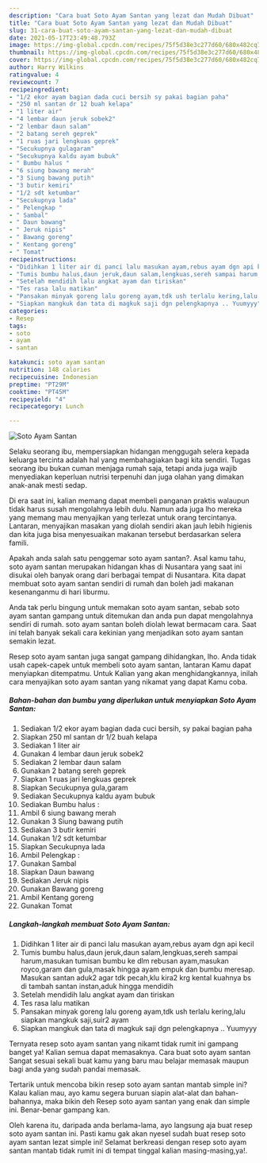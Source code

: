 ```yaml
---
description: "Cara buat Soto Ayam Santan yang lezat dan Mudah Dibuat"
title: "Cara buat Soto Ayam Santan yang lezat dan Mudah Dibuat"
slug: 31-cara-buat-soto-ayam-santan-yang-lezat-dan-mudah-dibuat
date: 2021-05-17T23:49:48.793Z
image: https://img-global.cpcdn.com/recipes/75f5d38e3c277d60/680x482cq70/soto-ayam-santan-foto-resep-utama.jpg
thumbnail: https://img-global.cpcdn.com/recipes/75f5d38e3c277d60/680x482cq70/soto-ayam-santan-foto-resep-utama.jpg
cover: https://img-global.cpcdn.com/recipes/75f5d38e3c277d60/680x482cq70/soto-ayam-santan-foto-resep-utama.jpg
author: Harry Wilkins
ratingvalue: 4
reviewcount: 7
recipeingredient:
- "1/2 ekor ayam bagian dada cuci bersih sy pakai bagian paha"
- "250 ml santan dr 12 buah kelapa"
- "1 liter air"
- "4 lembar daun jeruk sobek2"
- "2 lembar daun salam"
- "2 batang sereh geprek"
- "1 ruas jari lengkuas geprek"
- "Secukupnya gulagaram"
- "Secukupnya kaldu ayam bubuk"
- " Bumbu halus "
- "6 siung bawang merah"
- "3 Siung bawang putih"
- "3 butir kemiri"
- "1/2 sdt ketumbar"
- "Secukupnya lada"
- " Pelengkap "
- " Sambal"
- " Daun bawang"
- " Jeruk nipis"
- " Bawang goreng"
- " Kentang goreng"
- " Tomat"
recipeinstructions:
- "Didihkan 1 liter air di panci lalu masukan ayam,rebus ayam dgn api kecil"
- "Tumis bumbu halus,daun jeruk,daun salam,lengkuas,sereh sampai harum,masukan tumisan bumbu ke dlm rebusan ayam,masukan royco,garam dan gula,masak hingga ayam empuk dan bumbu meresap. Masukan santan aduk2 agar tdk pecah,klu kira2 krg kental kuahnya bs di tambah santan instan,aduk hingga mendidih"
- "Setelah mendidih lalu angkat ayam dan tiriskan"
- "Tes rasa lalu matikan"
- "Pansakan minyak goreng lalu goreng ayam,tdk ush terlalu kering,lalu siapkan mangkuk saji,suir2 ayam"
- "Siapkan mangkuk dan tata di magkuk saji dgn pelengkapnya .. Yuumyyy"
categories:
- Resep
tags:
- soto
- ayam
- santan

katakunci: soto ayam santan 
nutrition: 148 calories
recipecuisine: Indonesian
preptime: "PT29M"
cooktime: "PT45M"
recipeyield: "4"
recipecategory: Lunch

---
```



![Soto Ayam Santan](https://img-global.cpcdn.com/recipes/75f5d38e3c277d60/680x482cq70/soto-ayam-santan-foto-resep-utama.jpg)

Selaku seorang ibu, mempersiapkan hidangan menggugah selera kepada keluarga tercinta adalah hal yang membahagiakan bagi kita sendiri. Tugas seorang ibu bukan cuman menjaga rumah saja, tetapi anda juga wajib menyediakan keperluan nutrisi terpenuhi dan juga olahan yang dimakan anak-anak mesti sedap.

Di era  saat ini, kalian memang dapat membeli panganan praktis walaupun tidak harus susah mengolahnya lebih dulu. Namun ada juga lho mereka yang memang mau menyajikan yang terlezat untuk orang tercintanya. Lantaran, menyajikan masakan yang diolah sendiri akan jauh lebih higienis dan kita juga bisa menyesuaikan makanan tersebut berdasarkan selera famili. 



Apakah anda salah satu penggemar soto ayam santan?. Asal kamu tahu, soto ayam santan merupakan hidangan khas di Nusantara yang saat ini disukai oleh banyak orang dari berbagai tempat di Nusantara. Kita dapat membuat soto ayam santan sendiri di rumah dan boleh jadi makanan kesenanganmu di hari liburmu.

Anda tak perlu bingung untuk memakan soto ayam santan, sebab soto ayam santan gampang untuk ditemukan dan anda pun dapat mengolahnya sendiri di rumah. soto ayam santan boleh diolah lewat bermacam cara. Saat ini telah banyak sekali cara kekinian yang menjadikan soto ayam santan semakin lezat.

Resep soto ayam santan juga sangat gampang dihidangkan, lho. Anda tidak usah capek-capek untuk membeli soto ayam santan, lantaran Kamu dapat menyiapkan ditempatmu. Untuk Kalian yang akan menghidangkannya, inilah cara menyajikan soto ayam santan yang nikamat yang dapat Kamu coba.

<!--inarticleads1-->

##### Bahan-bahan dan bumbu yang diperlukan untuk menyiapkan Soto Ayam Santan:

1. Sediakan 1/2 ekor ayam bagian dada cuci bersih, sy pakai bagian paha
1. Siapkan 250 ml santan dr 1/2 buah kelapa
1. Sediakan 1 liter air
1. Gunakan 4 lembar daun jeruk sobek2
1. Sediakan 2 lembar daun salam
1. Gunakan 2 batang sereh geprek
1. Siapkan 1 ruas jari lengkuas geprek
1. Siapkan Secukupnya gula,garam
1. Sediakan Secukupnya kaldu ayam bubuk
1. Sediakan  Bumbu halus :
1. Ambil 6 siung bawang merah
1. Gunakan 3 Siung bawang putih
1. Sediakan 3 butir kemiri
1. Gunakan 1/2 sdt ketumbar
1. Siapkan Secukupnya lada
1. Ambil  Pelengkap :
1. Gunakan  Sambal
1. Siapkan  Daun bawang
1. Sediakan  Jeruk nipis
1. Gunakan  Bawang goreng
1. Ambil  Kentang goreng
1. Gunakan  Tomat




<!--inarticleads2-->

##### Langkah-langkah membuat Soto Ayam Santan:

1. Didihkan 1 liter air di panci lalu masukan ayam,rebus ayam dgn api kecil
1. Tumis bumbu halus,daun jeruk,daun salam,lengkuas,sereh sampai harum,masukan tumisan bumbu ke dlm rebusan ayam,masukan royco,garam dan gula,masak hingga ayam empuk dan bumbu meresap. Masukan santan aduk2 agar tdk pecah,klu kira2 krg kental kuahnya bs di tambah santan instan,aduk hingga mendidih
1. Setelah mendidih lalu angkat ayam dan tiriskan
1. Tes rasa lalu matikan
1. Pansakan minyak goreng lalu goreng ayam,tdk ush terlalu kering,lalu siapkan mangkuk saji,suir2 ayam
1. Siapkan mangkuk dan tata di magkuk saji dgn pelengkapnya .. Yuumyyy




Ternyata resep soto ayam santan yang nikamt tidak rumit ini gampang banget ya! Kalian semua dapat memasaknya. Cara buat soto ayam santan Sangat sesuai sekali buat kamu yang baru mau belajar memasak maupun bagi anda yang sudah pandai memasak.

Tertarik untuk mencoba bikin resep soto ayam santan mantab simple ini? Kalau kalian mau, ayo kamu segera buruan siapin alat-alat dan bahan-bahannya, maka bikin deh Resep soto ayam santan yang enak dan simple ini. Benar-benar gampang kan. 

Oleh karena itu, daripada anda berlama-lama, ayo langsung aja buat resep soto ayam santan ini. Pasti kamu gak akan nyesel sudah buat resep soto ayam santan lezat simple ini! Selamat berkreasi dengan resep soto ayam santan mantab tidak rumit ini di tempat tinggal kalian masing-masing,ya!.

